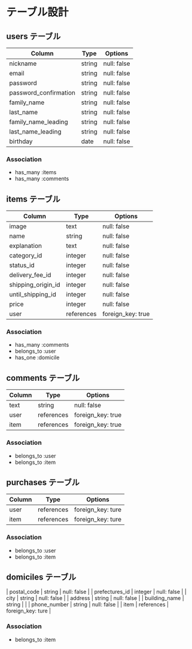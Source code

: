 # テーブル設計

## users テーブル

| Column                | Type    | Options     |
| --------------------- | ------- | ----------- |
| nickname              | string  | null: false |
| email                 | string  | null: false |
| password              | string  | null: false |
| password_confirmation | string  | null: false |
| family_name           | string  | null: false |
| last_name             | string  | null: false |
| family_name_leading   | string  | null: false |
| last_name_leading     | string  | null: false |
| birthday              | date    | null: false |


### Association

- has_many :items
- has_many :comments

## items テーブル

| Column             | Type       | Options           |
| ------------------ | ---------- | ----------------- |
| image              | text       | null: false       |
| name               | string     | null: false       |
| explanation        | text       | null: false       |
| category_id        | integer    | null: false       |
| status_id          | integer    | null: false       |
| delivery_fee_id    | integer    | null: false       |
| shipping_origin_id | integer    | null: false       |
| until_shipping_id  | integer    | null: false       | 
| price              | integer    | null: false       |
| user               | references | foreign_key: true |

### Association

- has_many :comments
- belongs_to :user
- has_one :domicile

## comments テーブル

| Column | Type       | Options           |
| ------ | ---------- | ----------------- |
| text   | string     | null: false       |
| user   | references | foreign_key: true |
| item   | references | foreign_key: true |

### Association

- belongs_to :user
- belongs_to :item

## purchases テーブル

| Column           | Type       | Options           |
| ---------------- | ---------- | ----------------- |
| user             | references | foreign_key: ture |
| item             | references | foreign_key: ture |

### Association

- belongs_to :user
- belongs_to :item

## domiciles テーブル

| postal_code      | string     | null: false       |
| prefectures_id   | integer    | null: false       |
| city             | string     | null: false       |
| address          | string     | null: false       |
| building_name    | string     |                   |
| phone_number     | string     | null: false       |
| item             | references | foreign_key: ture |

### Association

- belongs_to :item
